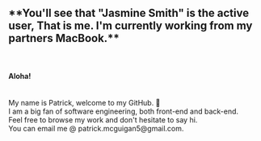 <h2>**You'll see that "Jasmine Smith" is the active user, That is me. I'm currently working from my partners MacBook.**</h2>
<br>
<h4>Aloha!</h4> <br>
My name is Patrick, welcome to my GitHub. 🤙 <br>
I am a big fan of software engineering, both front-end and back-end. <br>
Feel free to browse my work and don't hesitate to say hi. <br>
You can email me @ patrick.mcguigan5@gmail.com.

<!---
pattshreds/pattshreds is a ✨ special ✨ repository because its `README.md` (this file) appears on your GitHub profile.
You can click the Preview link to take a look at your changes.
--->
